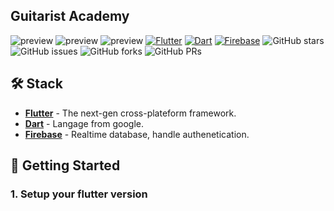 ## Guitarist Academy

![preview](https://github.com/user-attachments/assets/53056ce0-9c87-4f24-9efd-55c5f87efd81)
![preview](https://github.com/user-attachments/assets/dce2f422-e00d-413a-8829-921bfd69211c)
![preview](https://github.com/user-attachments/assets/5b7d82f1-4767-48c2-b90e-b790aae6de71)
[![Flutter](https://img.shields.io/badge/Flutter-02569B?logo=flutter&logoColor=fff)](#)
[![Dart](https://img.shields.io/badge/Dart-%230175C2.svg?logo=dart&logoColor=white)](#)
[![Firebase](https://img.shields.io/badge/Firebase-039BE5?logo=Firebase&logoColor=white)](#)
![GitHub stars](https://img.shields.io/github/stars/Smilesharks/dev-portfolio)
![GitHub issues](https://img.shields.io/github/issues/Smilesharks/dev-portfolio)
![GitHub forks](https://img.shields.io/github/forks/Smilesharks/dev-portfolio)
![GitHub PRs](https://img.shields.io/github/issues-pr/Smilesharks/dev-portfolio)

## 🛠️ Stack

- [**Flutter**](https://astro.build/) - The next-gen cross-plateform framework.
- [**Dart**](https://www.typescriptlang.org/) - Langage from google.
- [**Firebase**](https://github.com/ssleptsov/ninja-keys) - Realtime database, handle authenetication.

## 🚀 Getting Started

### 1. Setup your flutter version
